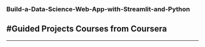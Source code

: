 ### Build-a-Data-Science-Web-App-with-Streamlit-and-Python
#Guided Projects Courses from Coursera
---

---
